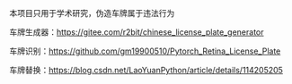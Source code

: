 本项目只用于学术研究，伪造车牌属于违法行为

车牌生成器：https://gitee.com/r2bit/chinese_license_plate_generator

车牌识别：https://github.com/gm19900510/Pytorch_Retina_License_Plate

车牌替换：https://blog.csdn.net/LaoYuanPython/article/details/114205205
